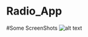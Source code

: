 # Radio_App
 
 #Some ScreenShots
![alt text](https://github.com/rv299792458/Radio_App__/assets/ai-radioDrive/first_some_ss.PNG)
